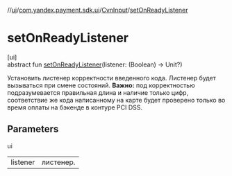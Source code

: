 //[ui](../../../index.md)/[com.yandex.payment.sdk.ui](../index.md)/[CvnInput](index.md)/[setOnReadyListener](set-on-ready-listener.md)

# setOnReadyListener

[ui]\
abstract fun [setOnReadyListener](set-on-ready-listener.md)(listener: (Boolean) -> Unit?)

Установить листенер корректности введенного кода. Листенер будет вызываться при смене состояний. **Важно:** под корректностью подразумевается правильная длина и наличие только цифр, соответствие же кода написанному на карте будет проверено только во время оплаты на бэкенде в контуре PCI DSS.

## Parameters

ui

| | |
|---|---|
| listener | листенер. |
